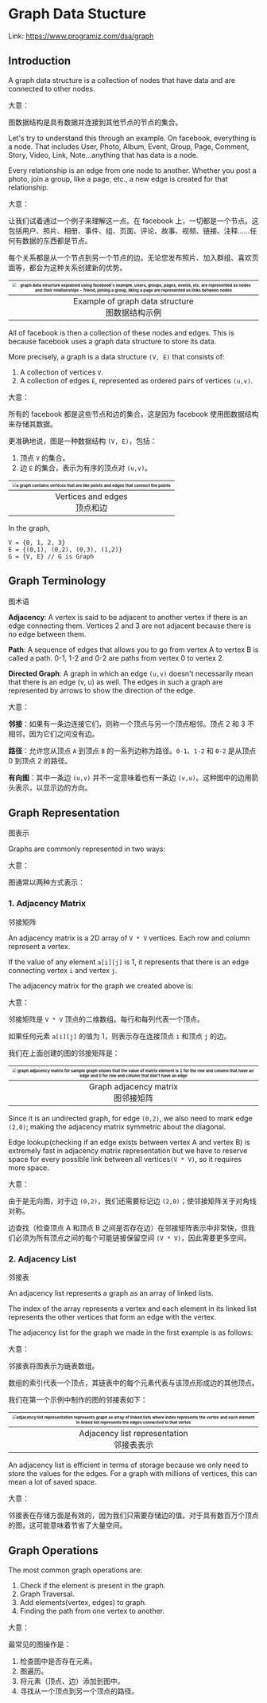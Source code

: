 # Graph Data Stucture



Link: https://www.programiz.com/dsa/graph





## Introduction

A graph data structure is a collection of nodes that have data and are connected to other nodes.

大意：

图数据结构是具有数据并连接到其他节点的节点的集合。



Let's try to understand this through an example. On facebook, everything is a node. That includes User, Photo, Album, Event, Group, Page, Comment, Story, Video, Link, Note...anything that has data is a node.

Every relationship is an edge from one node to another. Whether you post a photo, join a group, like a page, etc., a new edge is created for that relationship.

大意：

让我们试着通过一个例子来理解这一点。在 facebook 上，一切都是一个节点。这包括用户、照片、相册、事件、组、页面、评论、故事、视频、链接、注释……任何有数据的东西都是节点。

每个关系都是从一个节点到另一个节点的边。无论您发布照片、加入群组、喜欢页面等，都会为这种关系创建新的优势。

| <img src="0.Graph Data Stucture.assets/facebook-graph.png" alt="graph data structure explained using facebook's example. Users, groups, pages, events, etc. are represented as nodes and their relationships - friend, joining a group, liking a page are represented as links between nodes" style="zoom:50%;" /> |
| :----------------------------------------------------------: |
|     Example of graph data structure<br />图数据结构示例      |



All of facebook is then a collection of these nodes and edges. This is because facebook uses a graph data structure to store its data.

More precisely, a graph is a data structure `(V, E)` that consists of:

1.  A collection of vertices `V`.
2.  A collection of edges `E`, represented as ordered pairs of vertices `(u,v)`.

大意：

所有的 facebook 都是这些节点和边的集合。这是因为 facebook 使用图数据结构来存储其数据。

更准确地说，图是一种数据结构 `(V, E)`，包括：

1.  顶点 `V` 的集合。
2.  边 `E` 的集合，表示为有序的顶点对 `(u,v)`。

| <img src="0.Graph Data Stucture.assets/graph-vertices-edges_0.png" alt="a graph contains vertices that are like points and edges that connect the points" style="zoom:50%;" /> |
| :----------------------------------------------------------: |
|               Vertices and edges<br />顶点和边               |



In the graph,

```
V = {0, 1, 2, 3}
E = {(0,1), (0,2), (0,3), (1,2)}
G = {V, E} // G is Graph
```





## Graph Terminology

图术语

**Adjacency**: A vertex is said to be adjacent to another vertex if there is an edge connecting them. Vertices 2 and 3 are not adjacent because there is no edge between them.

**Path**: A sequence of edges that allows you to go from vertex A to vertex B is called a path. 0-1, 1-2 and 0-2 are paths from vertex 0 to vertex 2.

**Directed Graph**: A graph in which an edge `(u,v)` doesn't necessarily mean that there is an edge (v, u) as well. The edges in such a graph are represented by arrows to show the direction of the edge.

大意：

**邻接**：如果有一条边连接它们，则称一个顶点与另一个顶点相邻。顶点 2 和 3 不相邻，因为它们之间没有边。

**路径**：允许您从顶点 `A` 到顶点 `B` 的一系列边称为路径。`0-1`、`1-2` 和 `0-2` 是从顶点 0 到顶点 2 的路径。

**有向图**：其中一条边 `(u,v)` 并不一定意味着也有一条边 `(v,u)`。这种图中的边用箭头表示，以显示边的方向。





## Graph Representation

图表示

Graphs are commonly represented in two ways:

大意：

图通常以两种方式表示：

### 1. Adjacency Matrix

邻接矩阵

An adjacency matrix is a 2D array of `V * V` vertices. Each row and column represent a vertex.

If the value of any element `a[i][j]` is 1, it represents that there is an edge connecting vertex `i` and vertex `j`.

The adjacency matrix for the graph we created above is:

大意：

邻接矩阵是 `V * V` 顶点的二维数组。每行和每列代表一个顶点。

如果任何元素 `a[i][j]` 的值为 1，则表示存在连接顶点 `i` 和顶点 `j` 的边。

我们在上面创建的图的邻接矩阵是：

| <img src="0.Graph Data Stucture.assets/adjacency-matrix_1.png" alt="graph adjacency matrix for sample graph shows that the value of matrix element is 1 for the row and column that have an edge and 0 for row and column that don't have an edge" style="zoom:50%;" /> |
| :----------------------------------------------------------: |
|            Graph adjacency matrix<br />图邻接矩阵            |

Since it is an undirected graph, for edge `(0,2)`, we also need to mark edge `(2,0)`; making the adjacency matrix symmetric about the diagonal.

Edge lookup(checking if an edge exists between vertex A and vertex B) is extremely fast in adjacency matrix representation but we have to reserve space for every possible link between all vertices`(V * V)`, so it requires more space.

大意：

由于是无向图，对于边 `(0,2)`，我们还需要标记边 `(2,0)`；使邻接矩阵关于对角线对称。

边查找（检查顶点 A 和顶点 B 之间是否存在边）在邻接矩阵表示中非常快，但我们必须为所有顶点之间的每个可能链接保留空间 `(V * V)`，因此需要更多空间。



### 2. Adjacency List

邻接表

An adjacency list represents a graph as an array of linked lists.

The index of the array represents a vertex and each element in its linked list represents the other vertices that form an edge with the vertex.

The adjacency list for the graph we made in the first example is as follows:

大意：

邻接表将图表示为链表数组。

数组的索引代表一个顶点，其链表中的每个元素代表与该顶点形成边的其他顶点。

我们在第一个示例中制作的图的邻接表如下：

| <img src="0.Graph Data Stucture.assets/adjacency-list.png" alt="adjacency list representation represents graph as array of linked lists where index represents the vertex and each element in linked list represents the edges connected to that vertex" style="zoom:50%;" /> |
| :----------------------------------------------------------: |
|        Adjacency list representation<br />邻接表表示         |

An adjacency list is efficient in terms of storage because we only need to store the values for the edges. For a graph with millions of vertices, this can mean a lot of saved space.

大意：

邻接表在存储方面是有效的，因为我们只需要存储边的值。对于具有数百万个顶点的图，这可能意味着节省了大量空间。





## Graph Operations

The most common graph operations are:

1.  Check if the element is present in the graph.
2.  Graph Traversal.
3.  Add elements(vertex, edges) to graph.
4.  Finding the path from one vertex to another.

大意：

最常见的图操作是：

1.  检查图中是否存在元素。
2.  图遍历。
3.  将元素（顶点、边）添加到图中。
4.  寻找从一个顶点到另一个顶点的路径。